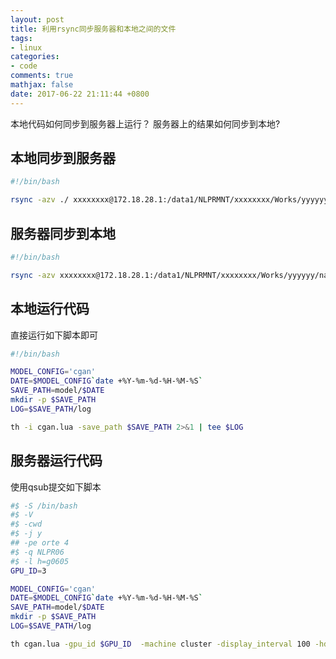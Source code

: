 ```yaml
---
layout: post
title: 利用rsync同步服务器和本地之间的文件
tags:
- linux
categories:
- code
comments: true
mathjax: false
date: 2017-06-22 21:11:44 +0800
---
```

本地代码如何同步到服务器上运行？ 服务器上的结果如何同步到本地?

## 本地同步到服务器

```bash
#!/bin/bash

rsync -azv ./ xxxxxxxx@172.18.28.1:/data1/NLPRMNT/xxxxxxxx/Works/yyyyyy/naive/ --delete --exclude 'model' --exclude 'sync' --exclude 'figs' --exclude 'run_*' --exclude 'sub_*'
```

## 服务器同步到本地

```bash
#!/bin/bash

rsync -azv xxxxxxxx@172.18.28.1:/data1/NLPRMNT/xxxxxxxx/Works/yyyyyy/naive/model/cgan/ ./ --delete --exclude 'sync'
```

## 本地运行代码
直接运行如下脚本即可

```bash
#!/bin/bash

MODEL_CONFIG='cgan'
DATE=$MODEL_CONFIG`date +%Y-%m-%d-%H-%M-%S`
SAVE_PATH=model/$DATE
mkdir -p $SAVE_PATH
LOG=$SAVE_PATH/log

th -i cgan.lua -save_path $SAVE_PATH 2>&1 | tee $LOG
```


## 服务器运行代码
使用qsub提交如下脚本

```bash
#$ -S /bin/bash
#$ -V
#$ -cwd
#$ -j y
## -pe orte 4
#$ -q NLPR06
#$ -l h=g0605
GPU_ID=3

MODEL_CONFIG='cgan'
DATE=$MODEL_CONFIG`date +%Y-%m-%d-%H-%M-%S`
SAVE_PATH=model/$DATE
mkdir -p $SAVE_PATH
LOG=$SAVE_PATH/log

th cgan.lua -gpu_id $GPU_ID  -machine cluster -display_interval 100 -hdf5_file /data1/NLPRMNT/xxxxxxxx/data0/yyy  -save_path $SAVE_PATH 2>&1 | tee $LOG
```